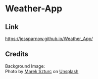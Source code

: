 # Weather-App

## Link 
https://jessparnow.github.io/Weather_App/ 

## Credits 
Background Image: <br>
    <span>Photo by <a href="https://unsplash.com/@marxgall?utm_source=unsplash&amp;utm_medium=referral&amp;utm_content=creditCopyText">Marek Szturc</a> on <a href="https://unsplash.com/@jjesskat/likes?utm_source=unsplash&amp;utm_medium=referral&amp;utm_content=creditCopyText">Unsplash</a></span>